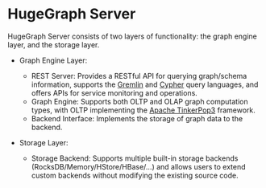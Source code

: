 # HugeGraph Server

HugeGraph Server consists of two layers of functionality: the graph engine layer, and the storage layer.

- Graph Engine Layer:
  - REST Server: Provides a RESTful API for querying graph/schema information, supports the [Gremlin](https://tinkerpop.apache.org/gremlin.html) and [Cypher](https://en.wikipedia.org/wiki/Cypher) query languages, and offers APIs for service monitoring and operations.
  - Graph Engine: Supports both OLTP and OLAP graph computation types, with OLTP implementing the [Apache TinkerPop3](https://tinkerpop.apache.org) framework.
  - Backend Interface: Implements the storage of graph data to the backend.

- Storage Layer:
  - Storage Backend: Supports multiple built-in storage backends (RocksDB/Memory/HStore/HBase/...) and allows users to extend custom backends without modifying the existing source code.
